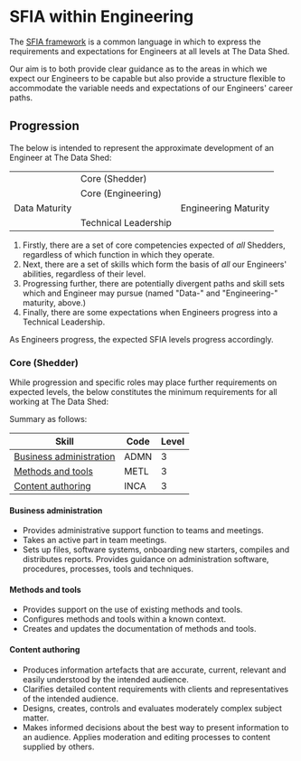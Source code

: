 # SFIA within Engineering

The [SFIA framework](https://sfia-online.org/en/sfia-8) is a common language in
which to express the requirements and expectations for Engineers at all levels
at The Data Shed.

Our aim is to both provide clear guidance as to the areas in which we expect our
Engineers to be capable but also provide a structure flexible to accommodate the
variable needs and expectations of our Engineers' career paths.

## Progression

The below is intended to represent the approximate development of an Engineer at
The Data Shed:

|               |                      |                      |
| ------------- | -------------------- | -------------------- |
|               | Core (Shedder)       |                      |
|               | Core (Engineering)   |                      |
| Data Maturity |                      | Engineering Maturity |
|               | Technical Leadership |                      |

1. Firstly, there are a set of core competencies expected of _all_ Shedders,
   regardless of which function in which they operate.
2. Next, there are a set of skills which form the basis of _all_ our Engineers'
   abilities, regardless of their level.
3. Progressing further, there are potentially divergent paths and skill sets
   which and Engineer may pursue (named "Data-" and "Engineering-" maturity,
   above.)
4. Finally, there are some expectations when Engineers progress into a Technical
   Leadership.

As Engineers progress, the expected SFIA levels progress accordingly.

### Core (Shedder)

While progression and specific roles may place further requirements on expected
levels, the below constitutes the minimum requirements for all working at The
Data Shed:

Summary as follows:

| Skill                                               | Code | Level |
| --------------------------------------------------- | ---- | ----- |
| [Business administration](#business-administration) | ADMN | 3     |
| [Methods and tools](#methods-and-tools)             | METL | 3     |
| [Content authoring](#content-authoring)             | INCA | 3     |

#### Business administration

- Provides administrative support function to teams and meetings.
- Takes an active part in team meetings.
- Sets up files, software systems, onboarding new starters, compiles and
  distributes reports. Provides guidance on administration software, procedures,
  processes, tools and techniques.

#### Methods and tools

- Provides support on the use of existing methods and tools.
- Configures methods and tools within a known context.
- Creates and updates the documentation of methods and tools.

#### Content authoring

- Produces information artefacts that are accurate, current, relevant and easily
  understood by the intended audience.
- Clarifies detailed content requirements with clients and representatives of
  the intended audience.
- Designs, creates, controls and evaluates moderately complex subject matter.
- Makes informed decisions about the best way to present information to an
  audience. Applies moderation and editing processes to content supplied by
  others.
